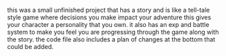 this was a small unfinished project that has a story and is like a tell-tale style game where decisions you make impact your adventure
this gives your character a personality that you own.
it also has an exp and battle system to make you feel you are progressing through the game along with the story.
the code file also includes a plan of changes at the bottom that could be added.
